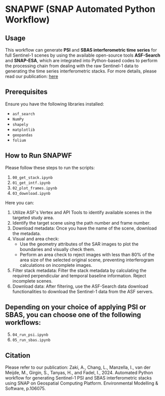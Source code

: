 # SNAPWF (SNAP Automated Python Workflow)

## Usage

This workflow can generate **PSI** and **SBAS interferometric time series** for full Sentinel-1 scenes by using the available open-source tools **ASF-Search** and **SNAP-ESA**, which are integrated into Python-based codes to perform the processing chain from dealing with the raw Sentinel-1 data to generating the time series interferometric stacks. For more details, please read our publication: [here](https://www.sciencedirect.com/science/article/pii/S1364815224001361)

## Prerequisites

Ensure you have the following libraries installed:

- `asf_search`
- `NumPy`
- `shapely`
- `matplotlib`
- `geopandas`
- `folium`

## How to Run SNAPWF

Please follow these steps to run the scripts:

1. `00_get_stack.ipynb`
2. `01_get_intf.ipynb`
3. `02_plot_frames.ipynb`
4. `03_download.ipynb`

Here you can:

1. Utilize ASF's Vertex and API Tools to identify available scenes in the targeted study area.
2. Identify the target scene using the path number and frame number.
3. Download metadata: Once you have the name of the scene, download the metadata.
4. Visual and area check:
   - Use the geometry attributes of the SAR images to plot the boundaries and visually check them.
   - Perform an area check to reject images with less than 80% of the area size of the selected original scene, preventing interferogram calculations on incomplete images.
5. Filter stack metadata: Filter the stack metadata by calculating the required perpendicular and temporal baseline information. Reject incomplete scenes.
6. Download data: After filtering, use the ASF-Search data download functionalities to download the Sentinel-1 data from the ASF servers.

## Depending on your choice of applying PSI or SBAS, you can choose one of the following workflows:

5. `04_run_psi.ipynb`
6. `05_run_sbas.ipynb`

## Citation

Please refer to our publication: Zaki, A., Chang, L., Manzella, I., van der Meijde, M., Girgin, S., Tanyas, H., and Fadel, I., 2024. Automated Python workflow for generating Sentinel-1 PSI and SBAS interferometric stacks using SNAP on Geospatial Computing Platform. Environmental Modelling & Software, p.106075.
